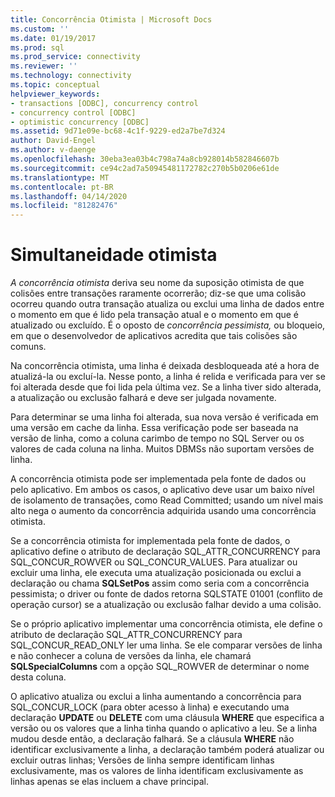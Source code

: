 ```yaml
---
title: Concorrência Otimista | Microsoft Docs
ms.custom: ''
ms.date: 01/19/2017
ms.prod: sql
ms.prod_service: connectivity
ms.reviewer: ''
ms.technology: connectivity
ms.topic: conceptual
helpviewer_keywords:
- transactions [ODBC], concurrency control
- concurrency control [ODBC]
- optimistic concurrency [ODBC]
ms.assetid: 9d71e09e-bc68-4c1f-9229-ed2a7be7d324
author: David-Engel
ms.author: v-daenge
ms.openlocfilehash: 30eba3ea03b4c798a74a8cb928014b582846607b
ms.sourcegitcommit: ce94c2ad7a50945481172782c270b5b0206e61de
ms.translationtype: MT
ms.contentlocale: pt-BR
ms.lasthandoff: 04/14/2020
ms.locfileid: "81282476"
---
```

# <a name="optimistic-concurrency"></a>Simultaneidade otimista
*A concorrência otimista* deriva seu nome da suposição otimista de que colisões entre transações raramente ocorrerão; diz-se que uma colisão ocorreu quando outra transação atualiza ou exclui uma linha de dados entre o momento em que é lido pela transação atual e o momento em que é atualizado ou excluído. É o oposto de *concorrência pessimista,* ou bloqueio, em que o desenvolvedor de aplicativos acredita que tais colisões são comuns.  
  
 Na concorrência otimista, uma linha é deixada desbloqueada até a hora de atualizá-la ou excluí-la. Nesse ponto, a linha é relida e verificada para ver se foi alterada desde que foi lida pela última vez. Se a linha tiver sido alterada, a atualização ou exclusão falhará e deve ser julgada novamente.  
  
 Para determinar se uma linha foi alterada, sua nova versão é verificada em uma versão em cache da linha. Essa verificação pode ser baseada na versão de linha, como a coluna carimbo de tempo no SQL Server ou os valores de cada coluna na linha. Muitos DBMSs não suportam versões de linha.  
  
 A concorrência otimista pode ser implementada pela fonte de dados ou pelo aplicativo. Em ambos os casos, o aplicativo deve usar um baixo nível de isolamento de transações, como Read Committed; usando um nível mais alto nega o aumento da concorrência adquirida usando uma concorrência otimista.  
  
 Se a concorrência otimista for implementada pela fonte de dados, o aplicativo define o atributo de declaração SQL_ATTR_CONCURRENCY para SQL_CONCUR_ROWVER ou SQL_CONCUR_VALUES. Para atualizar ou excluir uma linha, ele executa uma atualização posicionada ou exclui a declaração ou chama **SQLSetPos** assim como seria com a concorrência pessimista; o driver ou fonte de dados retorna SQLSTATE 01001 (conflito de operação cursor) se a atualização ou exclusão falhar devido a uma colisão.  
  
 Se o próprio aplicativo implementar uma concorrência otimista, ele define o atributo de declaração SQL_ATTR_CONCURRENCY para SQL_CONCUR_READ_ONLY ler uma linha. Se ele comparar versões de linha e não conhecer a coluna de versões da linha, ele chamará **SQLSpecialColumns** com a opção SQL_ROWVER de determinar o nome desta coluna.  
  
 O aplicativo atualiza ou exclui a linha aumentando a concorrência para SQL_CONCUR_LOCK (para obter acesso à linha) e executando uma declaração **UPDATE** ou **DELETE** com uma cláusula **WHERE** que especifica a versão ou os valores que a linha tinha quando o aplicativo a leu. Se a linha mudou desde então, a declaração falhará. Se a cláusula **WHERE** não identificar exclusivamente a linha, a declaração também poderá atualizar ou excluir outras linhas; Versões de linha sempre identificam linhas exclusivamente, mas os valores de linha identificam exclusivamente as linhas apenas se elas incluem a chave principal.
